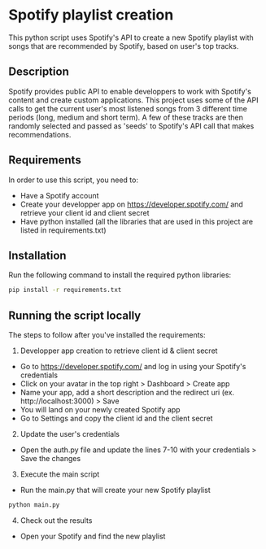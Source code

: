 # Spotify playlist creation
This python script uses Spotify's API to create a new Spotify playlist with songs that are recommended by Spotify, based on user's top tracks.

## Description
Spotify provides public API to enable developpers to work with Spotify's content and create custom applications.
This project uses some of the API calls to get the current user's most listened songs from 3 different time periods (long, medium and short term).
A few of these tracks are then randomly selected and passed as 'seeds' to Spotify's API call that makes recommendations.


## Requirements
In order to use this script, you need to:
- Have a Spotify account
- Create your developper app on https://developer.spotify.com/ and retrieve your client id and client secret
- Have python installed (all the libraries that are used in this project are listed in requirements.txt)

## Installation
Run the following command to install the required python libraries:

```sh
pip install -r requirements.txt
```

## Running the script locally
The steps to follow after you've installed the requirements:

1. Developper app creation to retrieve client id & client secret
- Go to https://developer.spotify.com/ and log in using your Spotify's credentials
- Click on your avatar in the top right > Dashboard > Create app
- Name your app, add a short description and the redirect uri (ex. http://localhost:3000) > Save
- You will land on your newly created Spotify app
- Go to Settings and copy the client id and the client secret

2. Update the user's credentials

- Open the auth.py file and update the lines 7-10 with your credentials > Save the changes

3. Execute the main script

- Run the main.py that will create your new Spotify playlist
```bash
python main.py
```

4. Check out the results
- Open your Spotify and find the new playlist
